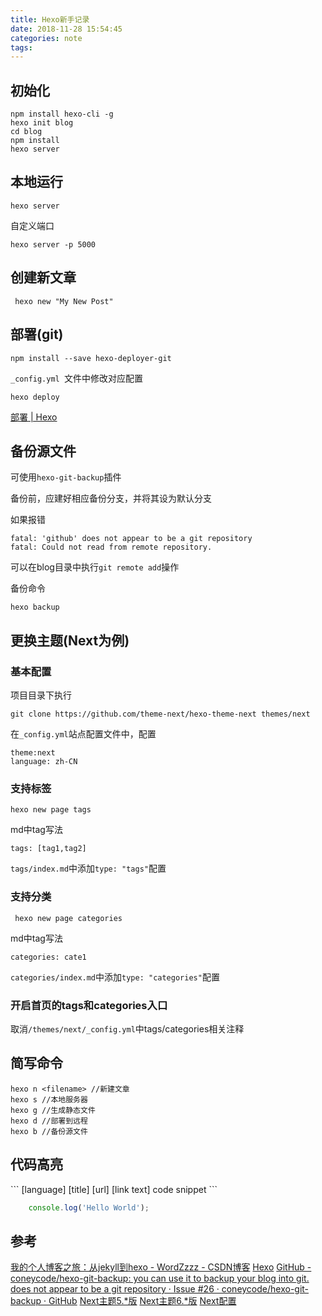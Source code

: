 ```yaml
---
title: Hexo新手记录
date: 2018-11-28 15:54:45
categories: note
tags:
---
```


## 初始化

```
npm install hexo-cli -g
hexo init blog
cd blog
npm install
hexo server
```

## 本地运行

```
hexo server
```
自定义端口
```
hexo server -p 5000
```

<!-- more -->

## 创建新文章

```
 hexo new "My New Post"
```

## 部署(git)

```
npm install --save hexo-deployer-git
```

`_config.yml `文件中修改对应配置

```
hexo deploy
```

[部署 | Hexo](https://hexo.io/zh-cn/docs/deployment)

## 备份源文件
可使用`hexo-git-backup`插件

备份前，应建好相应备份分支，并将其设为默认分支

如果报错
```
fatal: 'github' does not appear to be a git repository
fatal: Could not read from remote repository.
```
可以在blog目录中执行`git remote add`操作

备份命令
```
hexo backup
```

## 更换主题(Next为例)

### 基本配置

项目目录下执行

```
git clone https://github.com/theme-next/hexo-theme-next themes/next
```
在`_config.yml`站点配置文件中，配置
```
theme:next
language: zh-CN
```

### 支持标签

```
hexo new page tags 
```

md中tag写法

```
tags: [tag1,tag2]
```

`tags/index.md`中添加`type: "tags"`配置

### 支持分类

```
 hexo new page categories
```

md中tag写法
```
categories: cate1
```

`categories/index.md`中添加`type: "categories"`配置

### 开启首页的tags和categories入口

取消`/themes/next/_config.yml`中tags/categories相关注释


## 简写命令

```
hexo n <filename> //新建文章
hexo s //本地服务器
hexo g //生成静态文件
hexo d //部署到远程
hexo b //备份源文件
```

## 代码高亮 

\`\`\` [language] [title] [url] [link text]
code snippet
\`\`\`

``` javascript app.js
    console.log('Hello World');
```

## 参考

[我的个人博客之旅：从jekyll到hexo - WordZzzz - CSDN博客](https://blog.csdn.net/u011475210/article/details/79023429)
[Hexo](https://hexo.io/zh-cn/)
[GitHub - coneycode/hexo-git-backup: you can use it to backup your blog into git.](https://github.com/coneycode/hexo-git-backup)
[does not appear to be a git repository · Issue #26 · coneycode/hexo-git-backup · GitHub](https://github.com/coneycode/hexo-git-backup/issues/26)
[Next主题5.*版](http://theme-next.iissnan.com/getting-started.html)
[Next主题6.*版](https://github.com/theme-next/hexo-theme-next)
[Next配置](https://www.jianshu.com/p/21c94eb7bcd1)

